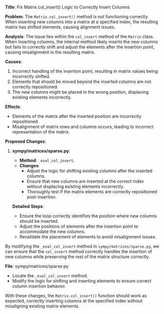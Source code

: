 **Title**: Fix Matrix.col_insert() Logic to Correctly Insert Columns 

**Problem**: The `Matrix.col_insert()` method is not functioning correctly. When inserting new columns into a matrix at a specified index, the resulting matrix has shifted elements, causing alignment issues.

**Analysis**: The issue lies within the `col_insert` method of the `Matrix` class. When inserting columns, the internal method likely inserts the new columns but fails to correctly shift and adjust the elements after the insertion point, causing misalignment in the resulting matrix.

**Causes**:
1. Incorrect handling of the insertion point, resulting in matrix values being incorrectly shifted.
2. Elements that should be moved beyond the inserted columns are not correctly repositioned.
3. The new columns might be placed in the wrong position, displacing existing elements incorrectly.

**Effects**:
- Elements of the matrix after the inserted position are incorrectly repositioned.
- Misalignment of matrix rows and columns occurs, leading to incorrect representation of the matrix.

**Proposed Changes**:
1. **sympy/matrices/sparse.py**:
    - **Method**: `_eval_col_insert`.
    - **Changes**:
        - Adjust the logic for shifting existing columns after the inserted columns.
        - Ensure that new columns are inserted at the correct index without displacing existing elements incorrectly.
        - Thoroughly test if the matrix elements are correctly repositioned post-insertion.

    **Detailed Steps**:
    - Ensure the loop correctly identifies the position where new columns should be inserted.
    - Adjust the positions of elements after the insertion point to accommodate the new columns.
    - Revalidate the placement of elements to avoid misalignment issues.

By modifying the `_eval_col_insert` method in `sympy/matrices/sparse.py`, we can ensure that the `col_insert` method correctly handles the insertion of new columns while preserving the rest of the matrix structure correctly. 

**File**: sympy/matrices/sparse.py
- Locate the `_eval_col_insert` method.
- Modify the logic for shifting and inserting elements to ensure correct column insertion behavior.

With these changes, the `Matrix.col_insert()` function should work as expected, correctly inserting columns at the specified index without misaligning existing matrix elements.